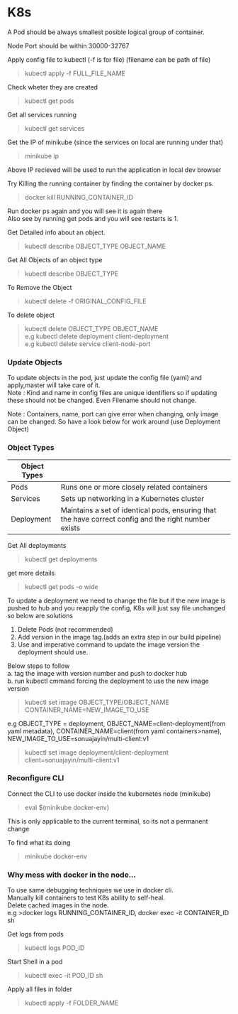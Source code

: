 # K8s  

A Pod should be always smallest posible logical group of container.  

Node Port should be within 30000-32767  

Apply config file to kubectl (-f is for file) (filename can be path of file)  
>kubectl apply -f FULL_FILE_NAME  

Check wheter they are created  
>kubectl get pods  

Get all services running  
>kubectl get services  

Get the IP of minikube (since the services on local are running under that)  
>minikube ip  

Above IP recieved will be used to run the application in local dev browser  
  

Try Killing the running container by finding the container by docker ps.  
>docker kill RUNNING_CONTAINER_ID  

Run docker ps again and you will see it is again there  
Also see by running get pods and you will see restarts is 1.  

Get Detailed info about an object.  
>kubectl describe OBJECT_TYPE OBJECT_NAME  

Get All Objects of an object type  
>kubectl describe OBJECT_TYPE  

To Remove the Object  
>kubectl delete -f ORIGINAL_CONFIG_FILE  

To delete object    
>kubectl delete OBJECT_TYPE OBJECT_NAME  
e.g kubectl delete deployment client-deployment  
e.g kubectl delete service client-node-port  

### Update Objects  
To update objects in the pod, just update the config file (yaml) and apply,master will take care of it.  
Note : Kind and name in config files are unique identifiers so if updating these should not be changed. Even Filename should not change.  

Note : Containers, name, port can give error when changing, only image can be changed. So have a look below for work around (use Deployment Object)  

### Object Types  
|Object Types|   |
|------------|---|
|Pods        |Runs one or more closely related containers|
|Services    |Sets up networking in a Kubernetes cluster |
|Deployment  |Maintains a set of identical pods, ensuring that the have correct config and the right number exists   |  

Get All deployments  
>kubectl get deployments  

get more details  
>kubectl get pods -o wide  

To update a deployment we need to change the file but if the new image is pushed to hub and you reapply the config, K8s will just say file unchanged so below are solutions  
1. Delete Pods (not recommended)  
2. Add version in the image tag.(adds an extra step in our build pipeline)  
3. Use and imperative command to update the image version the deployment should use.  

Below steps to follow  
    a. tag the image with version number and push to docker hub  
    b. run kubectl cmmand forcing the deployment to use the new image version  
>kubectl set image OBJECT_TYPE/OBJECT_NAME CONTAINER_NAME=NEW_IMAGE_TO_USE  

e.g OBJECT_TYPE = deployment, OBJECT_NAME=client-deployment(from yaml metadata), CONTAINER_NAME=client(from yaml containers>name), NEW_IMAGE_TO_USE=sonuajayin/multi-client:v1  

>kubectl set image deployment/client-deployment client=sonuajayin/multi-client:v1  

### Reconfigure CLI  
Connect the CLI to use docker inside the kubernetes node (minikube)  
>eval $(minikube docker-env)  

This is only applicable to the current terminal, so its not a permanent change  

To find what its doing  
>minikube docker-env  

### Why mess with docker in the node...  
To use same debugging techniques we use in docker cli.  
Manually kill containers to test K8s ability to self-heal.  
Delete cached images in the node.  
e.g >docker logs RUNNING_CONTAINER_ID, docker exec -it CONTAINER_ID sh  

Get logs from pods 
>kubectl logs POD_ID  

Start Shell in a pod  
>kubectl exec -it POD_ID sh  

Apply all files in folder  
>kubectl apply -f FOLDER_NAME



